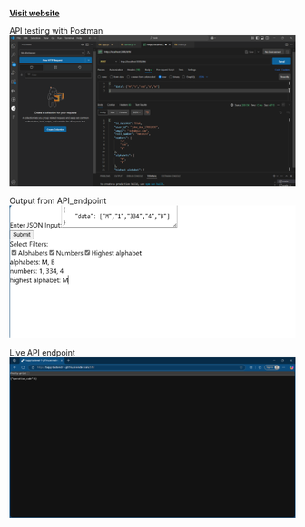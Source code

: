 **[Visit website](https://bajaj-task-00e4.onrender.com/)**

API testing with Postman
![image alt](https://github.com/Kashman1122/Bajaj_Task/blob/main/Screenshot%202025-02-21%20180612.png?raw=true)



Output from API_endpoint
![image alt](https://github.com/Kashman1122/Bajaj_Task/blob/main/Screenshot%202025-02-21%20175548.png?raw=true)


Live API endpoint
![image alt](https://github.com/Kashman1122/Bajaj_Task/blob/main/Screenshot%202025-02-21%20192240.png?raw=true)

